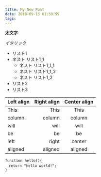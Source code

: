 ```yaml
---
title: My New Post
date: 2018-09-15 01:59:59
tags:
---
```


**太文字**

*イタリック*

- リスト1
- ネスト リスト1_1
     - ネスト リスト1_1_1
     - ネスト リスト1_1_2
  - ネスト リスト1_2
- リスト2
- リスト3

| Left align | Right align | Center align |
|:-----------|------------:|:------------:|
| This       |        This |     This     |
| column     |      column |    column    |
| will       |        will |     will     |
| be         |          be |      be      |
| left       |       right |    center    |
| aligned    |     aligned |   aligned    |

```php:hello.php
function hello(){
　return "hello world!";
}
```
